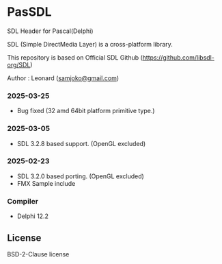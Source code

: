 # PasSDL

SDL Header for Pascal(Delphi)

SDL (Simple DirectMedia Layer) is a cross-platform library.

This repository is based on Official SDL Github (https://github.com/libsdl-org/SDL)

Author : Leonard (samjoko@gmail.com)

### 2025-03-25

- Bug fixed (32 amd 64bit platform primitive type.)

### 2025-03-05 

- SDL 3.2.8 based support. (OpenGL excluded)

### 2025-02-23 

- SDL 3.2.0 based porting. (OpenGL excluded)
- FMX Sample include

### Compiler

- Delphi 12.2

## License

BSD-2-Clause license